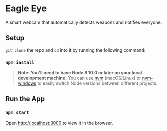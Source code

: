 # Eagle Eye

A smart webcam that automatically detects weapons and notifies everyone.

## Setup
`git clone` the repo and `cd` into it by running the following command:

### `npm install`

> **Note: You’ll need to have Node 8.10.0 or later on your local development machine.** You can use [nvm](https://github.com/creationix/nvm#installation) (macOS/Linux) or [nvm-windows](https://github.com/coreybutler/nvm-windows#node-version-manager-nvm-for-windows) to easily switch Node versions between different projects.

## Run the App
### `npm start`

Open [http://localhost:3000](http://localhost:3000) to view it in the browser.

